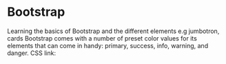 # Bootstrap
Learning the basics of Bootstrap and the different elements e.g jumbotron, cards
Bootstrap comes with a number of preset color values for its elements 
that can come in handy: primary, success, info, warning, and danger.
CSS link: <link rel="stylesheet" href="https://cdn.jsdelivr.net/npm/bootstrap@4.3.1/dist/css/bootstrap.min.css" integrity="sha384-ggOyR0iXCbMQv3Xipma34MD+dH/1fQ784/j6cY/iJTQUOhcWr7x9JvoRxT2MZw1T" crossorigin="anonymous">
